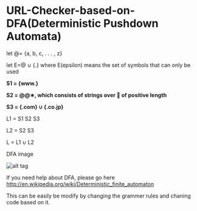 # URL-Checker-based-on-DFA(Deterministic Pushdown Automata)

let @= {a, b, c, . . . , z}

let E=@ ∪ {.} where E(epsilon) means the set of symbols that can only be used

<b>
S1 = {www.}
</b><b>


S2 = @@∗, which consists of strings over 􀀀 of positive length
</b><b>


S3 = {.com} ∪ {.co.jp}
</b>

L1 = S1 S2 S3

L2 = S2 S3

L = L1 ∪ L2
</b>

DFA image 

![alt tag](https://github.com/virajbhalala/URL-Checker-based-on-DFA/blob/master/DFA.png)


If you need  help about DFA, please go here http://en.wikipedia.org/wiki/Deterministic_finite_automaton

This can be easily be modify by changing the grammer rules and chaning code based on it.

